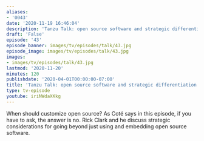 ```yaml
---
aliases:
- '0043'
date: '2020-11-19 16:46:04'
description: 'Tanzu Talk: open source software and strategic differentiation'
draft: 'False'
episode: '43'
episode_banner: images/tv/episodes/talk/43.jpg
episode_image: images/tv/episodes/talk/43.jpg
images:
- images/tv/episodes/talk/43.jpg
lastmod: '2020-11-20'
minutes: 120
publishdate: '2020-04-01T00:00:00-07:00'
title: 'Tanzu Talk: open source software and strategic differentiation'
type: tv-episode
youtube: iriNWdaXKkg
---
```


When should customize open source? As Coté says in this episode, if you have to ask, the answer is no. Rick Clark and he discuss strategic considerations for going beyond just using and embedding open source software.